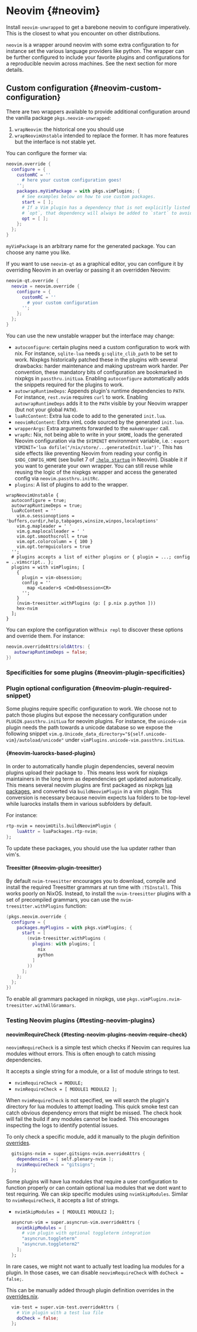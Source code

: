 # Neovim {#neovim}

Install `neovim-unwrapped` to get a barebone neovim to configure imperatively.
This is the closest to what you encounter on other distributions.

`neovim` is a wrapper around neovim with some extra configuration to for
instance set the various language providers like python.
The wrapper can be further configured to include your favorite plugins and
configurations for a reproducible neovim across machines.
See the next section for more details.

## Custom configuration {#neovim-custom-configuration}

There are two wrappers available to provide additional configuration around the vanilla package `pkgs.neovim-unwrapped`:
1. `wrapNeovim`: the historical one you should use
2. `wrapNeovimUnstable` intended to replace the former. It has more features but
   the interface is not stable yet.

You can configure the former via:

```nix
neovim.override {
  configure = {
    customRC = ''
      # here your custom configuration goes!
    '';
    packages.myVimPackage = with pkgs.vimPlugins; {
      # See examples below on how to use custom packages.
      start = [ ];
      # If a Vim plugin has a dependency that is not explicitly listed in
      # `opt`, that dependency will always be added to `start` to avoid confusion.
      opt = [ ];
    };
  };
}
```
`myVimPackage` is an arbitrary name for the generated package. You can choose any name you like.

If you want to use `neovim-qt` as a graphical editor, you can configure it by overriding Neovim in an overlay
or passing it an overridden Neovim:

```nix
neovim-qt.override {
  neovim = neovim.override {
    configure = {
      customRC = ''
        # your custom configuration
      '';
    };
  };
}
```

You can use the new unstable wrapper but the interface may change:
- `autoconfigure`: certain plugins need a custom configuration to work with nix.
For instance, `sqlite-lua` needs `g:sqlite_clib_path` to be set to work. Nixpkgs historically patched these in the plugins with several drawbacks: harder maintenance and making upstream work harder. Per convention, these mandatory bits of configuration are bookmarked in nixpkgs in `passthru.initLua`. Enabling `autoconfigure` automatically adds the snippets required for the plugins to work.
- `autowrapRuntimeDeps`: Appends plugin's runtime dependencies to `PATH`. For instance, `rest.nvim` requires `curl` to work. Enabling `autowrapRuntimeDeps` adds it to the `PATH` visible by your Neovim wrapper (but not your global `PATH`).
- `luaRcContent`: Extra lua code to add to the generated `init.lua`.
- `neovimRcContent`: Extra vimL code sourced by the generated `init.lua`.
- `wrapperArgs`: Extra arguments forwarded to the `makeWrapper` call.
- `wrapRc`: Nix, not being able to write in your `$HOME`, loads the
  generated Neovim configuration via the `$VIMINIT` environment variable, i.e. : `export VIMINIT='lua dofile("/nix/store/...generatedInit.lua")'`. This has side effects like preventing Neovim from reading your config in `$XDG_CONFIG_HOME` (see bullet 7 of [`:help startup`](https://neovim.io/doc/user/starting.html#_initialization) in Neovim). Disable it if you want to generate your own wrapper. You can still reuse while reusing the logic of the nixpkgs wrapper and access the generated config via `neovim.passthru.initRc`.
- `plugins`: A list of plugins to add to the wrapper.

```
wrapNeovimUnstable {
  autoconfigure = true;
  autowrapRuntimeDeps = true;
  luaRcContent = ''
    vim.o.sessionoptions = 'buffers,curdir,help,tabpages,winsize,winpos,localoptions'
    vim.g.mapleader = ' '
    vim.g.maplocalleader = ' '
    vim.opt.smoothscroll = true
    vim.opt.colorcolumn = { 100 }
    vim.opt.termguicolors = true
  '';
  # plugins accepts a list of either plugins or { plugin = ...; config = ..vimscript.. };
  plugins = with vimPlugins; [
    {
      plugin = vim-obsession;
      config = ''
        map <Leader>$ <Cmd>Obsession<CR>
      '';
    }
    (nvim-treesitter.withPlugins (p: [ p.nix p.python ]))
    hex-nvim
  ];
}
```

You can explore the configuration with`nix repl` to discover these options and
override them. For instance:
```nix
neovim.overrideAttrs(oldAttrs: {
   autowrapRuntimeDeps = false;
})
```

### Specificities for some plugins {#neovim-plugin-specificities}

### Plugin optional configuration {#neovim-plugin-required-snippet}

Some plugins require specific configuration to work. We choose not to
patch those plugins but expose the necessary configuration under
`PLUGIN.passthru.initLua` for neovim plugins. For instance, the `unicode-vim` plugin
needs the path towards a unicode database so we expose the following snippet `vim.g.Unicode_data_directory="${self.unicode-vim}/autoload/unicode"` under `vimPlugins.unicode-vim.passthru.initLua`.

#### {#neovim-luarocks-based-plugins}

In order to automatically handle plugin dependencies, several neovim plugins
upload their package to [](www.luarocks.org). This means less work for nixpkgs maintainers in the long term as dependencies get updated automatically.
This means several neovim plugins are first packaged as nixpkgs [lua
packages](#packaging-a-library-on-luarocks), and converted via `buildNeovimPlugin` in
a vim plugin. This conversion is necessary because neovim expects lua folders to be
top-level while luarocks installs them in various subfolders by default.

For instance:
```nix
rtp-nvim = neovimUtils.buildNeovimPlugin {
    luaAttr = luaPackages.rtp-nvim;
};
```
To update these packages, you should use the lua updater rather than vim's.

#### Treesitter {#neovim-plugin-treesitter}

By default `nvim-treesitter` encourages you to download, compile and install
the required Treesitter grammars at run time with `:TSInstall`. This works
poorly on NixOS.  Instead, to install the `nvim-treesitter` plugins with a set
of precompiled grammars, you can use the `nvim-treesitter.withPlugins` function:

```nix
(pkgs.neovim.override {
  configure = {
    packages.myPlugins = with pkgs.vimPlugins; {
      start = [
        (nvim-treesitter.withPlugins (
          plugins: with plugins; [
            nix
            python
          ]
        ))
      ];
    };
  };
})
```

To enable all grammars packaged in nixpkgs, use `pkgs.vimPlugins.nvim-treesitter.withAllGrammars`.


### Testing Neovim plugins {#testing-neovim-plugins}

#### neovimRequireCheck {#testing-neovim-plugins-neovim-require-check}
`neovimRequireCheck` is a simple test which checks if Neovim can requires lua modules without errors. This is often enough to catch missing dependencies.

It accepts a single string for a module, or a list of module strings to test.
- `nvimRequireCheck = MODULE;`
- `nvimRequireCheck = [ MODULE1 MODULE2 ];`

When `nvimRequireCheck` is not specified, we will search the plugin's directory for lua modules to attempt loading. This quick smoke test can catch obvious dependency errors that might be missed.
The check hook will fail the build if any modules cannot be loaded. This encourages inspecting the logs to identify potential issues.

To only check a specific module, add it manually to the plugin definition [overrides](https://github.com/NixOS/nixpkgs/blob/master/pkgs/applications/editors/vim/plugins/overrides.nix).

```nix
  gitsigns-nvim = super.gitsigns-nvim.overrideAttrs {
    dependencies = [ self.plenary-nvim ];
    nvimRequireCheck = "gitsigns";
  };
```
Some plugins will have lua modules that require a user configuration to function properly or can contain optional lua modules that we dont want to test requiring.
We can skip specific modules using `nvimSkipModules`. Similar to `nvimRequireCheck`, it accepts a list of strings.
- `nvimSkipModules = [ MODULE1 MODULE2 ];`

```nix
  asyncrun-vim = super.asyncrun-vim.overrideAttrs {
    nvimSkipModules = [
      # vim plugin with optional toggleterm integration
      "asyncrun.toggleterm"
      "asyncrun.toggleterm2"
    ];
  };
```

In rare cases, we might not want to actually test loading lua modules for a plugin. In those cases, we can disable `neovimRequireCheck` with `doCheck = false;`.

This can be manually added through plugin definition overrides in the [overrides.nix](https://github.com/NixOS/nixpkgs/blob/master/pkgs/applications/editors/vim/plugins/overrides.nix).
```nix
  vim-test = super.vim-test.overrideAttrs {
    # Vim plugin with a test lua file
    doCheck = false;
  };
```
